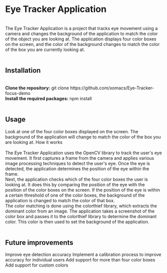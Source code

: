 <h1>Eye Tracker Application</h1>
<br />
The Eye Tracker Application is a project that tracks eye movement using a camera and changes the background of the application to match the color of the object you are looking at. The application displays four color boxes on the screen, and the color of the background changes to match the color of the box you are currently looking at.
<br />
<br />

<h2>Installation </h2>
<br />
<b>Clone the repository:</b> git clone https://github.com/xomacs/Eye-Tracker-focus-demo
<br />
<b>Install the required packages:</b> npm install
<br /><br />

<h2>Usage</h2>
Look at one of the four color boxes displayed on the screen.
The background of the application will change to match the color of the box you are looking at.
How it works
<br /> <br />
The Eye Tracker Application uses the OpenCV library to track the user's eye movement. It first captures a frame from the camera and applies various image processing techniques to detect the user's eye. Once the eye is detected, the application determines the position of the eye within the frame.
<br />
Next, the application checks which of the four color boxes the user is looking at. It does this by comparing the position of the eye with the position of the color boxes on the screen. If the position of the eye is within a certain threshold of one of the color boxes, the background of the application is changed to match the color of that box.
<br />
The color matching is done using the colorthief library, which extracts the dominant color from an image. The application takes a screenshot of the color box and passes it to the colorthief library to determine the dominant color. This color is then used to set the background of the application.
<br /><br />

<h2>Future improvements</h2>
Improve eye detection accuracy
Implement a calibration process to improve accuracy for individual users
Add support for more than four color boxes
Add support for custom colors
